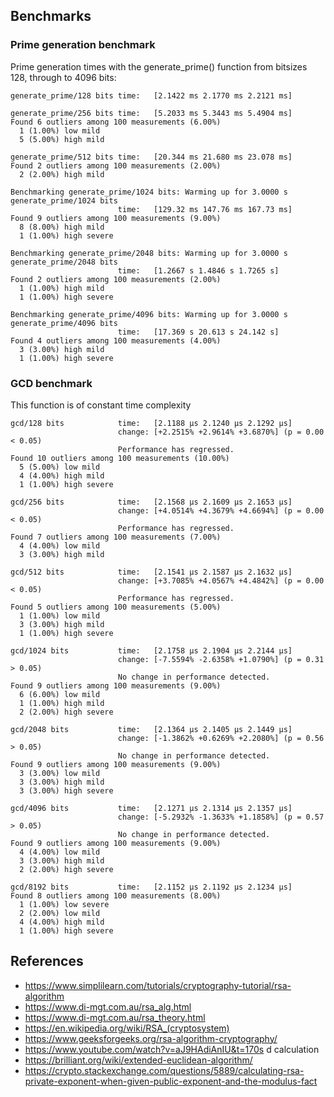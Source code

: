 ## Benchmarks

### Prime generation benchmark

Prime generation times with the generate_prime() function from bitsizes 128, through to 4096 bits:

```
generate_prime/128 bits time:   [2.1422 ms 2.1770 ms 2.2121 ms]

generate_prime/256 bits time:   [5.2033 ms 5.3443 ms 5.4904 ms]
Found 6 outliers among 100 measurements (6.00%)
  1 (1.00%) low mild
  5 (5.00%) high mild
  
generate_prime/512 bits time:   [20.344 ms 21.680 ms 23.078 ms]
Found 2 outliers among 100 measurements (2.00%)
  2 (2.00%) high mild

Benchmarking generate_prime/1024 bits: Warming up for 3.0000 s
generate_prime/1024 bits
                        time:   [129.32 ms 147.76 ms 167.73 ms]
Found 9 outliers among 100 measurements (9.00%)
  8 (8.00%) high mild
  1 (1.00%) high severe

Benchmarking generate_prime/2048 bits: Warming up for 3.0000 s
generate_prime/2048 bits
                        time:   [1.2667 s 1.4846 s 1.7265 s]
Found 2 outliers among 100 measurements (2.00%)
  1 (1.00%) high mild
  1 (1.00%) high severe

Benchmarking generate_prime/4096 bits: Warming up for 3.0000 s
generate_prime/4096 bits
                        time:   [17.369 s 20.613 s 24.142 s]
Found 4 outliers among 100 measurements (4.00%)
  3 (3.00%) high mild
  1 (1.00%) high severe
```

### GCD benchmark

This function is of constant time complexity

```
gcd/128 bits            time:   [2.1188 µs 2.1240 µs 2.1292 µs]
                        change: [+2.2515% +2.9614% +3.6870%] (p = 0.00 < 0.05)
                        Performance has regressed.
Found 10 outliers among 100 measurements (10.00%)
  5 (5.00%) low mild
  4 (4.00%) high mild
  1 (1.00%) high severe

gcd/256 bits            time:   [2.1568 µs 2.1609 µs 2.1653 µs]
                        change: [+4.0514% +4.3679% +4.6694%] (p = 0.00 < 0.05)
                        Performance has regressed.
Found 7 outliers among 100 measurements (7.00%)
  4 (4.00%) low mild
  3 (3.00%) high mild

gcd/512 bits            time:   [2.1541 µs 2.1587 µs 2.1632 µs]
                        change: [+3.7085% +4.0567% +4.4842%] (p = 0.00 < 0.05)
                        Performance has regressed.
Found 5 outliers among 100 measurements (5.00%)
  1 (1.00%) low mild
  3 (3.00%) high mild
  1 (1.00%) high severe

gcd/1024 bits           time:   [2.1758 µs 2.1904 µs 2.2144 µs]
                        change: [-7.5594% -2.6358% +1.0790%] (p = 0.31 > 0.05)
                        No change in performance detected.
Found 9 outliers among 100 measurements (9.00%)
  6 (6.00%) low mild
  1 (1.00%) high mild
  2 (2.00%) high severe

gcd/2048 bits           time:   [2.1364 µs 2.1405 µs 2.1449 µs]
                        change: [-1.3862% +0.6269% +2.2080%] (p = 0.56 > 0.05)
                        No change in performance detected.
Found 9 outliers among 100 measurements (9.00%)
  3 (3.00%) low mild
  3 (3.00%) high mild
  3 (3.00%) high severe

gcd/4096 bits           time:   [2.1271 µs 2.1314 µs 2.1357 µs]
                        change: [-5.2932% -1.3633% +1.1858%] (p = 0.57 > 0.05)
                        No change in performance detected.
Found 9 outliers among 100 measurements (9.00%)
  4 (4.00%) low mild
  3 (3.00%) high mild
  2 (2.00%) high severe

gcd/8192 bits           time:   [2.1152 µs 2.1192 µs 2.1234 µs]
Found 8 outliers among 100 measurements (8.00%)
  1 (1.00%) low severe
  2 (2.00%) low mild
  4 (4.00%) high mild
  1 (1.00%) high severe

```

## References
- https://www.simplilearn.com/tutorials/cryptography-tutorial/rsa-algorithm
- https://www.di-mgt.com.au/rsa_alg.html
- https://www.di-mgt.com.au/rsa_theory.html
- https://en.wikipedia.org/wiki/RSA_(cryptosystem)
- https://www.geeksforgeeks.org/rsa-algorithm-cryptography/
- https://www.youtube.com/watch?v=aJ9HAdiAnIU&t=170s d calculation
- https://brilliant.org/wiki/extended-euclidean-algorithm/
- https://crypto.stackexchange.com/questions/5889/calculating-rsa-private-exponent-when-given-public-exponent-and-the-modulus-fact